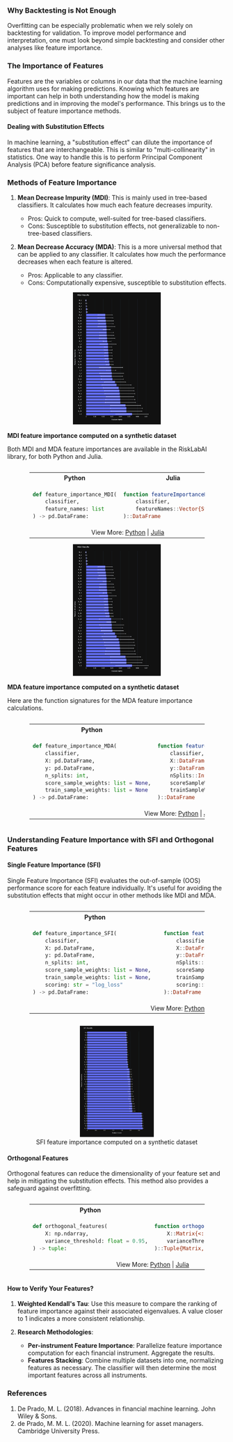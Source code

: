 ### Why Backtesting is Not Enough

Overfitting can be especially problematic when we rely solely on backtesting for validation. To improve model performance and interpretation, one must look beyond simple backtesting and consider other analyses like feature importance.

### The Importance of Features

Features are the variables or columns in our data that the machine learning algorithm uses for making predictions. Knowing which features are important can help in both understanding how the model is making predictions and in improving the model's performance. This brings us to the subject of feature importance methods.

#### Dealing with Substitution Effects

In machine learning, a "substitution effect" can dilute the importance of features that are interchangeable. This is similar to "multi-collinearity" in statistics. One way to handle this is to perform Principal Component Analysis (PCA) before feature significance analysis.

### Methods of Feature Importance

1. **Mean Decrease Impurity (MDI)**: This is mainly used in tree-based classifiers. It calculates how much each feature decreases impurity.

    - Pros: Quick to compute, well-suited for tree-based classifiers.
    - Cons: Susceptible to substitution effects, not generalizable to non-tree-based classifiers.

2. **Mean Decrease Accuracy (MDA)**: This is a more universal method that can be applied to any classifier. It calculates how much the performance decreases when each feature is altered.

    - Pros: Applicable to any classifier.
    - Cons: Computationally expensive, susceptible to substitution effects.

<div style="text-align: center;">
<img src="/public/posts/feature-engineering/Figs/MDA_results.png" style="width:40%" alt="MDI results"/>
</div>

**MDI feature importance computed on a synthetic dataset**

Both MDI and MDA feature importances are available in the RiskLabAI library, for both Python and Julia.

<div style="display: flex; justify-content: center;"><table style="width:80%"><tr><th style="width:50%; text-align: center">Python</th><th style="width:50%; text-align: center">Julia</th></tr><tr><td style="border: 1px solid transparent">

```python
def feature_importance_MDI(
    classifier,
    feature_names: list
) -> pd.DataFrame:
```
</td><td style="border: 1px solid transparent">

```julia
function featureImportanceMDI(
    classifier,
    featureNames::Vector{String}
)::DataFrame
```
</td></tr><tr><td colspan="2" style="text-align: center">View More: <a href="https://www.github.com/risklabai/RiskLabAI.py">Python</a> | <a href="https://www.github.com/risklabai/RiskLabAI.jl">Julia</a></td></tr></table></div>

<div style="text-align: center">
<img src="Figs/MDA_results.png" style="width:40%" alt="MDA results"/>
</div>

**MDA feature importance computed on a synthetic dataset**

Here are the function signatures for the MDA feature importance calculations.

<div style="display: flex; justify-content: center;"><table style="width:80%"><tr><th style="width:50%; text-align: center">Python</th><th style="width:50%; text-align: center">Julia</th></tr><tr><td style="border: 1px solid transparent">

```python
def feature_importance_MDA(
    classifier,
    X: pd.DataFrame,
    y: pd.DataFrame,
    n_splits: int,
    score_sample_weights: list = None,
    train_sample_weights: list = None
) -> pd.DataFrame:
```
</td><td style="border: 1px solid transparent">

```julia
function featureImportanceMDA(
    classifier,
    X::DataFrame,
    y::DataFrame,
    nSplits::Int64;
    scoreSampleWeights::Union{Vector, Nothing}=nothing,
    trainSampleWeights::Union{Vector, Nothing}=nothing
)::DataFrame
```
</td></tr><tr><td colspan="2" style="text-align: center">View More: <a href="https://www.github.com/risklabai/RiskLabAI.py">Python</a> | <a href="https://www.github.com/risklabai/RiskLabAI.jl">Julia</a></td></tr></table></div>

### Understanding Feature Importance with SFI and Orthogonal Features

#### Single Feature Importance (SFI)
Single Feature Importance (SFI) evaluates the out-of-sample (OOS) performance score for each feature individually. It's useful for avoiding the substitution effects that might occur in other methods like MDI and MDA. 

<div style="display: flex; justify-content: center;"><table style="width:80%"><tr><th style="width:50%; text-align: center">Python</th><th style="width:50%; text-align: center">Julia</th></tr><tr><td style="border: 1px solid transparent">

```python
def feature_importance_SFI(
    classifier,
    X: pd.DataFrame,
    y: pd.DataFrame,  
    n_splits: int,
    score_sample_weights: list = None,  
    train_sample_weights: list = None,
    scoring: str = "log_loss"
) -> pd.DataFrame:
```
</td><td style="border: 1px solid transparent">

```julia
function featureImportanceSFI(
    classifier,
    X::DataFrame,
    y::DataFrame,
    nSplits::Int64;
    scoreSampleWeights::Union{Vector, Nothing} = nothing,
    trainSampleWeights::Union{Vector, Nothing} = nothing,
    scoring::String = "log_loss"
)::DataFrame
```
</td></tr><tr><td colspan="2" style="text-align: center">View More: <a href="https://www.github.com/risklabai/RiskLabAI.py">Python</a> | <a href="https://www.github.com/risklabai/RiskLabAI.jl">Julia</a></td></tr></table></div>

<figure style="text-align: center">
<img src="Figs/SFI_results.png" width="40%" alt="SFI feature importance on synthetic dataset"/>
<figcaption>SFI feature importance computed on a synthetic dataset</figcaption>
</figure>

#### Orthogonal Features
Orthogonal features can reduce the dimensionality of your feature set and help in mitigating the substitution effects. This method also provides a safeguard against overfitting.

<div style="display: flex; justify-content: center;"><table style="width:80%"><tr><th style="width:50%; text-align: center">Python</th><th style="width:50%; text-align: center">Julia</th></tr><tr><td style="border: 1px solid transparent">

```python
def orthogonal_features(
    X: np.ndarray,
    variance_threshold: float = 0.95,
) -> tuple:
```
</td><td style="border: 1px solid transparent">

```julia
function orthogonalFeatures(
    X::Matrix{<: Number}; 
    varianceThreshold::Float64 = 0.95 
)::Tuple{Matrix, DataFrame}
```
</td></tr><tr><td colspan="2" style="text-align: center">View More: <a href="https://www.github.com/risklabai/RiskLabAI.py">Python</a> | <a href="https://www.github.com/risklabai/RiskLabAI.jl">Julia</a></td></tr></table></div>

#### How to Verify Your Features?

1. **Weighted Kendall's Tau**: Use this measure to compare the ranking of feature importance against their associated eigenvalues. A value closer to 1 indicates a more consistent relationship.

2. **Research Methodologies**:
    - **Per-instrument Feature Importance**: Parallelize feature importance computation for each financial instrument. Aggregate the results.
    - **Features Stacking**: Combine multiple datasets into one, normalizing features as necessary. The classifier will then determine the most important features across all instruments.

### References

1. De Prado, M. L. (2018). Advances in financial machine learning. John Wiley & Sons.
2. de Prado, M. M. L. (2020). Machine learning for asset managers. Cambridge University Press.